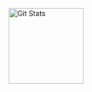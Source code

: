 <a href="https://github.com/Hshamim"><img alt="Git Stats" src="https://github-readme-stats.vercel.app/api?username=Hshamim&show_icons=true" align="right" height="150" /></a>
